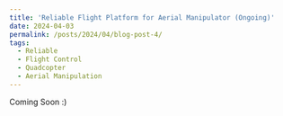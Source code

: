 ```yaml
---
title: 'Reliable Flight Platform for Aerial Manipulator (Ongoing)'
date: 2024-04-03
permalink: /posts/2024/04/blog-post-4/
tags:
  - Reliable
  - Flight Control
  - Quadcopter
  - Aerial Manipulation
---
```


Coming Soon :)


<!--
# Background
Unlike photography drones, aerial manipulators usually interact closely with the environment, such as cooperating with people, grasping objects, or making contact with surfaces. Both of these scenarios require aerial manipulators to have higher reliability.

# Research Question

How to design reliable planning and control scheme of an aerial manipulator?
-->

